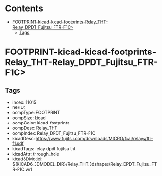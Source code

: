 



Contents
========

* [FOOTPRINT-kicad-kicad-footprints-Relay_THT-Relay_DPDT_Fujitsu_FTR-F1C>](#footprint-kicad-kicad-footprints-relay_tht-relay_dpdt_fujitsu_ftr-f1c)
	* [Tags](#tags)

# FOOTPRINT-kicad-kicad-footprints-Relay_THT-Relay_DPDT_Fujitsu_FTR-F1C>

## Tags

- index: 11015
- hexID: 
- oompType: FOOTPRINT
- oompSize: kicad
- oompColor: kicad-footprints
- oompDesc: Relay_THT
- oompIndex: Relay_DPDT_Fujitsu_FTR-F1C
- kicadDesc: https://www.fujitsu.com/downloads/MICRO/fcai/relays/ftr-f1.pdf
- kicadTags: relay dpdt fujitsu tht
- kicadAttr: through_hole
- kicad3DModel: ${KICAD6_3DMODEL_DIR}/Relay_THT.3dshapes/Relay_DPDT_Fujitsu_FTR-F1C.wrl
